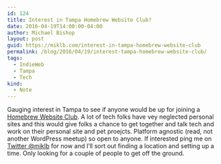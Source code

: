 ```yaml
---
id: 124
title: Interest in Tampa Homebrew Website Club?
date: 2016-04-19T14:00:00-04:00
author: Michael Bishop
layout: post
guid: https://miklb.com/interest-in-tampa-homebrew-website-club
permalink: /blog/2016/04/19/interest-tampa-homebrew-website-club/
tags:
  - IndieWeb
  - Tampa
  - Tech
kind:
  - Note
---
```

<p>Gauging interest in Tampa to see if anyone would be up for joining a
<a href="https://indiewebcamp.com/events/2016-04-06-homebrew-website-club">Homebrew Website Club</a>. A lot of tech folks have vey neglected personal sites and this would give folks a chance to get together and talk tech and work on their personal site and pet proejcts. Platform agnostic (read, not another WordPress meetup) so open to anyone. If interested ping me on <a href="https://twitter.com/miklb">Twitter @miklb</a> for now and I’ll sort out finding a location and setting up a time. Only looking for a couple of people to get off the ground.</p>